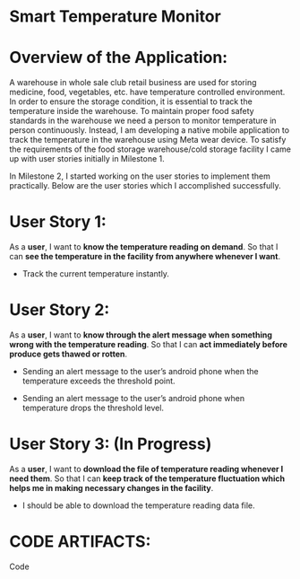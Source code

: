 # Smart Temperature Monitor 

# Overview of the Application:

A warehouse in whole sale club retail business are used for storing medicine, food, vegetables, etc. have temperature controlled environment. In order to ensure the storage condition, it is essential to track the temperature inside the warehouse. 
To maintain proper food safety standards in the warehouse we need a person to monitor temperature in person continuously. Instead, I am developing a native mobile application to track the temperature in the warehouse using Meta wear device. 
To satisfy the requirements of the food storage warehouse/cold storage facility I came up with user stories initially in Milestone 1. 

In Milestone 2, I started working on the user stories to implement them practically. Below are the user stories which I accomplished successfully. 

# User Story 1:

As a **user**, I want to **know the temperature reading on demand**. So that I can **see the temperature in the facility from anywhere whenever I want**.

* Track the current temperature instantly.

# User Story 2:
As a **user**, I want to **know through the alert message when something wrong with the temperature reading**. So that I can **act immediately before produce gets thawed or rotten**.

* Sending an alert message to the user’s android phone when the temperature exceeds the threshold point.

* Sending an alert message to the user’s android phone when temperature drops the threshold level.

# User Story 3: (In Progress)

As a **user**, I want to **download the file of temperature reading whenever I need them**. So that I can **keep track of the temperature fluctuation which helps me in making necessary changes in the facility**.

* I should be able to download the temperature reading data file.

# CODE ARTIFACTS:

Code

